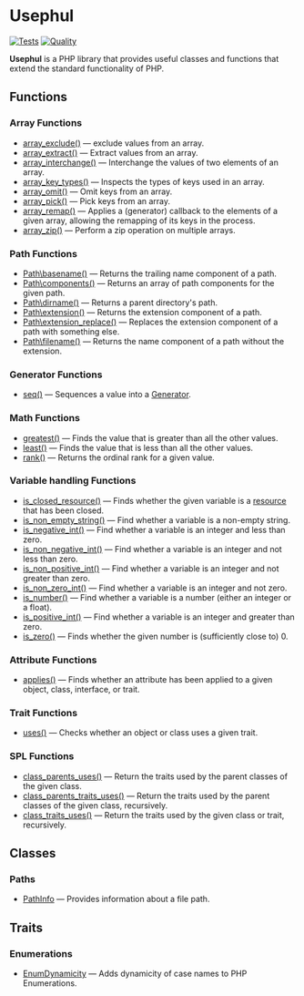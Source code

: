# Usephul
[![Tests](https://github.com/empaphy/usephul/actions/workflows/tests.yml/badge.svg)](https://github.com/empaphy/usephul/actions/workflows/tests.yml)
[![Quality](https://github.com/empaphy/usephul/actions/workflows/quality.yml/badge.svg)](https://github.com/empaphy/usephul/actions/workflows/quality.yml)

**Usephul** is a PHP library that provides useful classes and functions that extend the standard functionality of PHP.

## Functions

### Array Functions

  - [array_exclude()](https://usephul.empaphy.org/packages/Arrays.html#function_array_exclude)
    — exclude values from an array.
  - [array_extract()](https://usephul.empaphy.org/packages/Arrays.html#function_array_extract)
    — Extract values from an array.
  - [array_interchange()](https://usephul.empaphy.org/packages/Arrays.html#function_array_interchange)
    — Interchange the values of two elements of an array.
  - [array_key_types()](https://usephul.empaphy.org/packages/Arrays.html#function_array_key_types)
    — Inspects the types of keys used in an array.
  - [array_omit()](https://usephul.empaphy.org/packages/Arrays.html#function_array_omit)
    — Omit keys from an array.
  - [array_pick()](https://usephul.empaphy.org/packages/Arrays.html#function_array_pick)
    — Pick keys from an array.
  - [array_remap()](https://usephul.empaphy.org/packages/Arrays.html#function_array_remap)
    — Applies a (generator) callback to the elements of a given array, allowing the remapping of its keys in the process.
  - [array_zip()](https://usephul.empaphy.org/packages/Arrays.html#function_array_zip)
    — Perform a zip operation on multiple arrays.

### Path Functions

  - [Path\basename()](https://usephul.empaphy.org/packages/Paths.html#function_basename)
    — Returns the trailing name component of a path.
  - [Path\components()](https://usephul.empaphy.org/packages/Paths.html#function_components)
    — Returns an array of path components for the given path.
  - [Path\dirname()](https://usephul.empaphy.org/packages/Paths.html#function_dirname)
    — Returns a parent directory's path.
  - [Path\extension()](https://usephul.empaphy.org/packages/Paths.html#function_extension)
    — Returns the extension component of a path.
  - [Path\extension_replace()](https://usephul.empaphy.org/packages/Paths.html#function_extension_replace)
    — Replaces the extension component of a path with something else.
  - [Path\filename()](https://usephul.empaphy.org/packages/Paths.html#function_filename)
    — Returns the name component of a path without the extension.

### Generator Functions

  - [seq()](https://usephul.empaphy.org/packages/Generators.html#function_seq)
    — Sequences a value into a [Generator](https://www.php.net/generators).

### Math Functions

  - [greatest()](https://usephul.empaphy.org/packages/Math.html#function_greatest)
    — Finds the value that is greater than all the other values.
  - [least()](https://usephul.empaphy.org/packages/Math.html#function_least)
    — Finds the value that is less than all the other values.
  - [rank()](https://usephul.empaphy.org/packages/Math.html#function_rank)
    — Returns the ordinal rank for a given value.

### Variable handling Functions

  - [is_closed_resource()](https://usephul.empaphy.org/packages/Types-Variables.html#function_is_closed_resource)
    — Finds whether the given variable is a [resource](https://www.php.net/types.resource) that has been closed.
  - [is_non_empty_string()](https://usephul.empaphy.org/packages/Types-Variables.html#function_is_non_empty_string)
    — Find whether a variable is a non-empty string.
  - [is_negative_int()](https://usephul.empaphy.org/packages/Types-Variables.html#function_is_negative_int)
    — Find whether a variable is an integer and less than zero.
  - [is_non_negative_int()](https://usephul.empaphy.org/packages/Types-Variables.html#function_is_non_negative_int)
    — Find whether a variable is an integer and not less than zero.
  - [is_non_positive_int()](https://usephul.empaphy.org/packages/Types-Variables.html#function_is_non_positive_int)
    — Find whether a variable is an integer and not greater than zero.
  - [is_non_zero_int()](https://usephul.empaphy.org/packages/Types-Variables.html#function_is_non_zero_int)
    — Find whether a variable is an integer and not zero.
  - [is_number()](https://usephul.empaphy.org/packages/Types-Variables.html#function_is_number)
    — Find whether a variable is a number (either an integer or a float).
  - [is_positive_int()](https://usephul.empaphy.org/packages/Types-Variables.html#function_is_positive_int)
    — Find whether a variable is an integer and greater than zero.
  - [is_zero()](https://usephul.empaphy.org/packages/Types-Variables.html#function_is_zero)
    — Finds whether the given number is (sufficiently close to) 0.

### Attribute Functions

  - [applies()](https://usephul.empaphy.org/packages/Types-Attributes.html#function_applies)
    — Finds whether an attribute has been applied to a given object, class, interface, or trait.

### Trait Functions

  - [uses()](https://usephul.empaphy.org/packages/Types-Traits.html#function_uses)
    — Checks whether an object or class uses a given trait.

### SPL Functions

  - [class_parents_uses()](https://usephul.empaphy.org/packages/Other-SPL.html#function_class_parents_uses)
    — Return the traits used by the parent classes of the given class.
  - [class_parents_traits_uses()](https://usephul.empaphy.org/packages/Other-SPL.html#function_class_parents_traits_uses)
    — Return the traits used by the parent classes of the given class, recursively.
  - [class_traits_uses()](https://usephul.empaphy.org/packages/Other-SPL.html#function_class_traits_uses)
    — Return the traits used by the given class or trait, recursively.

## Classes

### Paths

  - [PathInfo](http://localhost:63342/usephul/.phpdoc/build/classes/empaphy-usephul-Paths-PathInfo.html)
    — Provides information about a file path.

## Traits

### Enumerations

  - [EnumDynamicity](https://usephul.empaphy.org/classes/empaphy-usephul-Enumerations-EnumDynamicity.html)
    — Adds dynamicity of case names to PHP Enumerations.
